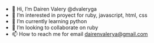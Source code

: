 - 👋 Hi, I’m Dairen Valery @dvaleryga
- 👀 I’m interested in proyect for ruby, javascript, html, css
- 🌱 I’m currently learning python
- 💞️ I’m looking to collaborate on ruby
- 📫 How to reach me for email dairenvalerya@gmail.com

<!---
dvaleryga/dvaleryga is a ✨ special ✨ repository because its `README.md` (this file) appears on your GitHub profile.
You can click the Preview link to take a look at your changes.
--->

